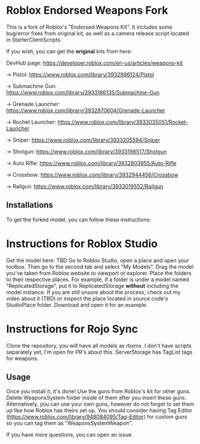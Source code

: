 # Roblox Endorsed Weapons Fork
This is a fork of Roblox's "Endorsed Weapons Kit".
It includes some bug/error fixes from original kit, as well as a camera release script located in StarterClientScripts.

If you wish, you can get the **original** kits from here:

DevHub page: https://developer.roblox.com/en-us/articles/weapons-kit

-> Pistol: https://www.roblox.com/library/3932996124/Pistol

-> Submachine Gun: https://www.roblox.com/library/3933186135/Submachine-Gun

-> Grenade Launcher: https://www.roblox.com/library/3932970604/Grenade-Launcher

-> Rochet Launcher: https://www.roblox.com/library/3933035051/Rocket-Launcher

-> Sniper: https://www.roblox.com/library/3933205594/Sniper

-> Shotgun: https://www.roblox.com/library/3933198517/Shotgun

-> Auto Rifle: https://www.roblox.com/library/3932803955/Auto-Rifle

-> Crossbow: https://www.roblox.com/library/3932944456/Crossbow

-> Railgun: https://www.roblox.com/library/3933019552/Railgun

## Installations
To get the forked model, you can follow these instructions:

# Instructions for Roblox Studio
Get the model here: TBD
Go to Roblox Studio, open a place and open your toolbox. Then go to the second tab and select "My Models". Drag the model you've taken from Roblox website to viewport or explorer. Place the folders to their respective places. For example, if a folder is under a model named "ReplicatedStorage", put it to ReplicatedStorage **without** including the model instance. If you are still unsure about the process, check out my video about it (TBD) or inspect the place located in source code's StudioPlace folder. Download and open it for an example.

# Instructions for Rojo Sync
Clone the repository, you will have all models as rbxmx. I don't have scripts separately yet, I'm open for PR's about this.
ServerStorage has TagList tags for weapons.

## Usage
Once you install it, it's done! Use the guns from Roblox's kit for other guns. Delete WeaponsSystem folder inside of them after you insert these guns. Alternatively, you can use your own guns, however do not forget to set them up like how Roblox has theirs set up. You should consider having Tag Editor (https://www.roblox.com/library/948084095/Tag-Editor) for custom guns so you can tag them as "WeaponsSystemWeapon".

If you have more questions, you can open an issue. 